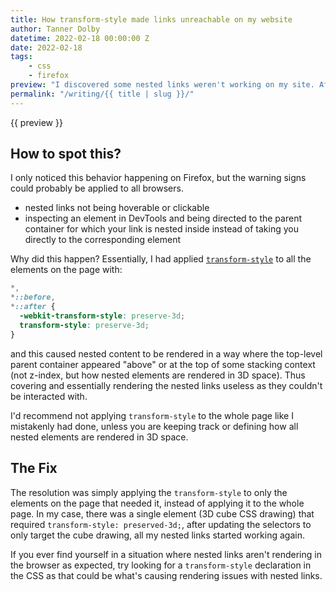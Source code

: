 ```yaml
---
title: How transform-style made links unreachable on my website
author: Tanner Dolby
datetime: 2022-02-18 00:00:00 Z
date: 2022-02-18
tags:
    - css
    - firefox
preview: "I discovered some nested links weren't working on my site. After sifting through each page, I finally noticed that there was a CSS rule applying transform-style: preserve-3d to the entire home page instead of only the element that needed it, which caused unexpected rendering of nested links."
permalink: "/writing/{{ title | slug }}/"
---
```


{{ preview }}

<h2 class="post-heading">How to spot this?</h2>

I only noticed this behavior happening on Firefox, but the warning signs could probably be applied to all browsers.

- nested links not being hoverable or clickable
- inspecting an element in DevTools and being directed to the parent container for which your link is nested inside instead of taking you directly to the corresponding element

Why did this happen? Essentially, I had applied [`transform-style`](https://developer.mozilla.org/en-US/docs/Web/CSS/transform-style) to all the elements on the page with:

```css
*,
*::before,
*::after {
  -webkit-transform-style: preserve-3d;
  transform-style: preserve-3d;
}
```

and this caused nested content to be rendered in a way where the top-level parent container appeared "above" or at the top of some stacking context (not z-index, but how nested elements are rendered in 3D space). Thus covering and essentially rendering the nested links useless as they couldn't be interacted with.

I'd recommend not applying `transform-style` to the whole page like I mistakenly had done, unless you are keeping track or defining how all nested elements are rendered in 3D space.

<h2 class="post-heading">The Fix</h2>

The resolution was simply applying the `transform-style` to only the elements on the page that needed it, instead of applying it to the whole page. In my case, there was a single element (3D cube CSS drawing) that required `transform-style: preserved-3d;`, after updating the selectors to only target the cube drawing, all my nested links started working again.

If you ever find yourself in a situation where nested links aren't rendering in the browser as expected, try looking for a `transform-style` declaration in the CSS as that could be what's causing rendering issues with nested links.
